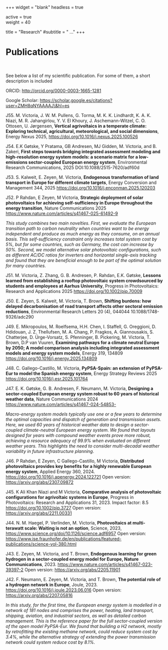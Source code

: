 +++
widget = "blank"
headless = true

active = true  
weight = 40

title = "Research"
#subtitle = " ..."
+++

# Publications

 



See below a list of my scientific publication. For some of them, a short description is included



ORCID: http://orcid.org/0000-0003-1665-1281

Google Scholar: https://scholar.google.es/citations?user=ZMH8qNYAAAAJ\&hl=es





J55. M. Victoria, J. W. M. Pullens, G. Torma, M. K. K. Lindhardt, K. A. K. Niazi, M. R. Jahangirlou, Y. V. El Khoury, J. Aschemann-Witzel, C. O. Ottosen, U. Jørgensen, **Vertical agrivoltaics in a temperate climate: Exploring technical, agricultural, meteorological, and social dimensions**, Energy Nexus 2025, https://doi.org/10.1016/j.nexus.2025.100526



J54. E.K Gøtske, Y Pratama, GB Andresen, MJ Gidden, M. Victoria, and B. Zakeri, **First steps towards bridging integrated assessment modeling and high-resolution energy system models: a scenario matrix for a low-emissions sector-coupled European energy system**, Environmental Research Communications, 2025 DOI:10.1088/2515-7620/adf60d



J53. S. Kalweit, E. Zeyen, M. Victoria, **Endogenous transformation of land transport in Europe for different climate targets**, Energy Conversion and Management 344, 2025 https://doi.org/10.1016/j.enconman.2025.120203





J52. P Rahdan, E Zeyen, M Victoria, **Strategic deployment of solar photovoltaics for achieving self-sufficiency in Europe throughout the energy transition**, Nature Communications 2025 https://www.nature.com/articles/s41467-025-61492-9 



*This study combines two main novelties. First, we evaluate the European transition path to carbon neutrality when countries want to be energy independent and produce as much energy as they consume, on an annual basis. This self-sufficiency constraint only increases total system cost by 5%, but for some countries, such as Germany, the cost can increase by 50%. Second, we model alternative solar photovoltaic configurations, such as different AC/DC ratios for inverters and horizontal single-axis tracking and found that they are beneficial enough to be part of the optimal solution for many countries.*



J51. M. Victoria, Z. Zhang, G. B. Andresen, P. Rahdan, E.K. Gøtske, **Lessons learned from establishing a rooftop photovoltaic system crowdsourced by students and employees at Aarhus University**, Progress in Photovoltaics: Research and Applications 2025  https://doi.org/10.1002/pip.70009



J50. E. Zeyen, S. Kalweit, M. Victoria, T. Brown, **Shifting burdens: how delayed decarbonisation of road transport affects other sectoral emission reductions**, Environmental Research Letters 20 (4), 044044 10.1088/1748-9326/adc290



J49. E. Mikropoulos, M. Roelfsema, H.H. Chen, I. Staffell, G. Oreggioni, D. Hdidouan, J. Z. Thellufsen, M. A. Chang, P. Fragkos, A. Giannousakis, S. Chatterjee, D. Ürge-Vorsatz, S. Pfenninger, B. Pickering, M. Victoria, T. Brown, D.P van Vuuren, **Examining pathways for a climate neutral Europe by 2050; A model comparison analysis including integrated assessment models and energy system models**, Energy 319, 134809 https://doi.org/10.1016/j.energy.2025.134809 



J48. C. Gallego-Castillo, M. Victoria, **PyPSA-Spain: an extension of PyPSA-Eur to model the Spanish energy system**, Energy Strategy Reviews 2025 https://doi.org/10.1016/j.esr.2025.101764



J47. E. K. Gøtske, G. B. Andresen, F. Neumann, M. Victoria, **Designing a sector-coupled European energy system robust to 60 years of historical weather data**, Nature Communications 2024 https://www.nature.com/articles/s41467-024-54853-



*Macro-energy system models typically use one or a few years to determine the optimal capacities and dispatch of generation and transmission assets. Here, we used 60 years of historical weather data to design a sector-coupled climate-neutral European energy system. We found that layouts designed for years with compound weather events prove more robust, achieving a resource adequacy of 99.9% when evaluated on different weather years. This highlights the need to consider multi-decadal weather variability in future infrastructure planning*.



J46. P Rahdan, E Zeyen, C Gallego-Castillo, M Victoria, **Distributed photovoltaics provides key benefits for a highly renewable European energy system**, Applied Energy 360, 2024. https://doi.org/10.1016/j.apenergy.2024.122721 Open version: https://arxiv.org/abs/2307.09872 



J45. K Ali Khan Niazi and M Victoria, **Comparative analysis of photovoltaic configurations for agrivoltaic systems in Europe**, Progress in Photovoltaics: Research and Applications 31, 2023. Impact factor: 8.5 https://doi.org/10.1002/pip.3727 Open version: https://arxiv.org/abs/2211.00331 



J44. N. M. Haegel, P. Verlinden, M. Victoria, **Photovoltaics at multi-terawatt scale: Waiting is not an option**, Science, 2023, https://www.science.org/doi/10.1126/science.adf6957 Open version: https://www.ise.fraunhofer.de/en/publications/featured-publications/science-vol-380.html 



J43. E. Zeyen, M. Victoria, and T. Brown, **Endogenous learning for green hydrogen in a sector-coupled energy model for Europe, Nature Communications**, 2023. https://www.nature.com/articles/s41467-023-39397-2 Open version: https://arxiv.org/abs/2205.11901 



J42. F. Neumann, E. Zeyen, M. Victoria, and T. Brown, **The potential role of a hydrogen network in Europe**, Joule, 2023. https://doi.org/10.1016/j.joule.2023.06.016 Open version: https://arxiv.org/abs/2207.05816



*In this study, for the first time, the European energy system is modelled in a network of 181 nodes and comprises the power, heating, land transport, shipping, aviation, and industrial sectors, as well as detailed carbon management. This is the reference paper for the full sector-coupled version of the open model PyPSA-Eur.  We found that building a H2 network, mostly by retrofitting the existing methane network, could reduce system cost by 3.4%, while the alternative strategy of extending the power transmission network could system reduce cost by 8.1%.*

&nbsp;



